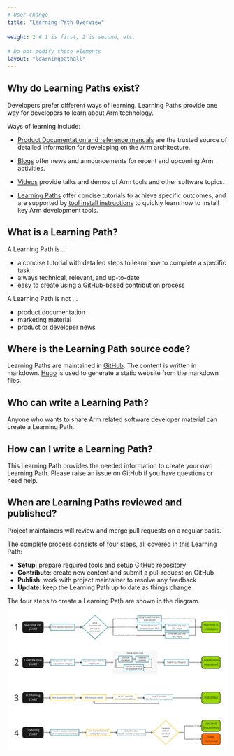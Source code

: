 ```yaml
---
# User change
title: "Learning Path Overview"

weight: 2 # 1 is first, 2 is second, etc.

# Do not modify these elements
layout: "learningpathall"
---
```


## Why do Learning Paths exist?

Developers prefer different ways of learning. Learning Paths provide one way for developers to learn about Arm technology.

Ways of learning include:

* [Product Documentation and reference manuals](https://developer.arm.com/documentation) are the trusted source of detailed information for developing on the Arm architecture.

* [Blogs](https://www.community.arm.com) offer news and announcements for recent and upcoming Arm activities.

* [Videos](https://www.youtube.com/c/armsoftwaredevelopers) provide talks and demos of Arm tools and other software topics.

* [Learning Paths](/) offer concise tutorials to achieve specific outcomes, and are supported by [tool install instructions](/install-tools/) to quickly learn how to install key Arm development tools.


## What is a Learning Path?

A Learning Path is ...
- a concise tutorial with detailed steps to learn how to complete a specific task
- always technical, relevant, and up-to-date
- easy to create using a GitHub-based contribution process

A Learning Path is not ...
- product documentation
- marketing material 
- product or developer news

## Where is the Learning Path source code?

Learning Paths are maintained in [GitHub](https://github.com/zachlas/arm-software-developers-ads). The content is written in markdown. [Hugo](https://gohugo.io/) is used to generate a static website from the markdown files.

## Who can write a Learning Path?

Anyone who wants to share Arm related software developer material can create a Learning Path.

## How can I write a Learning Path?

This Learning Path provides the needed information to create your own Learning Path. Please raise an issue on GitHub if you have questions or need help.

## When are Learning Paths reviewed and published?

Project maintainers will review and merge pull requests on a regular basis. 

<!-- numbered list is not indented -->
The complete process consists of four steps, all covered in this Learning Path:
- **Setup**: prepare required tools and setup GitHub repository
- **Contribute**: create new content and submit a pull request on GitHub
- **Publish**: work with project maintainer to resolve any feedback
- **Update**: keep the Learning Path up to date as things change

The four steps to create a Learning Path are shown in the diagram.


![alt-text #center](process-flow.PNG "Processes to create a Learning Path")

